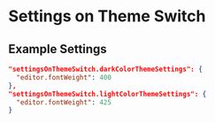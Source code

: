 # Settings on Theme Switch

## Example Settings

```json
"settingsOnThemeSwitch.darkColorThemeSettings": {
  "editor.fontWeight": 400
},
"settingsOnThemeSwitch.lightColorThemeSettings": {
  "editor.fontWeight": 425
}
```
